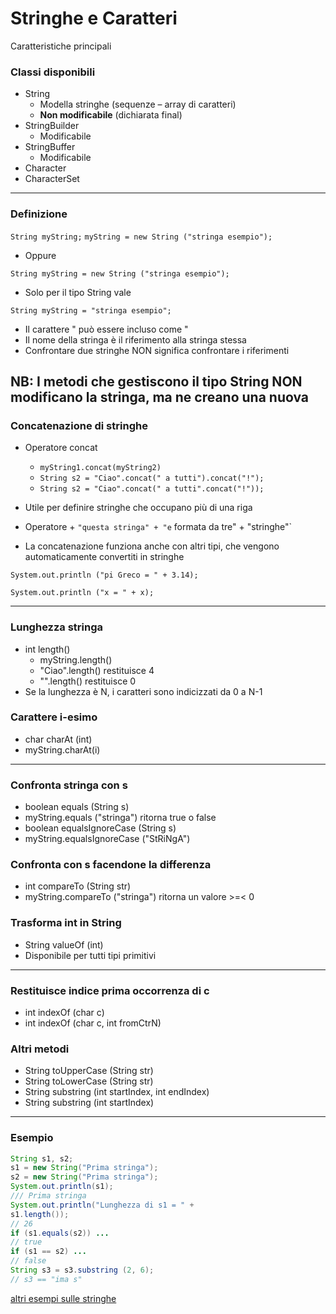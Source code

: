 
# Stringhe e Caratteri
Caratteristiche principali

### Classi disponibili

* String
  * Modella stringhe (sequenze – array di caratteri)
  * **Non modificabile** (dichiarata final)
* StringBuilder
  * Modificabile
* StringBuffer
  * Modificabile
* Character
* CharacterSet

---

### Definizione

`String myString;`
`myString = new String ("stringa esempio");`

* Oppure

`String myString = new String ("stringa esempio");`

* Solo per il tipo String vale

`String myString = "stringa esempio";`

* Il carattere " può essere incluso come \"
* Il nome della stringa è il riferimento alla stringa stessa
* Confrontare due stringhe NON significa confrontare i riferimenti

**NB: I metodi che gestiscono il tipo String NON modificano la stringa, ma ne creano una nuova**
---

### Concatenazione di stringhe

* Operatore concat
  * `myString1.concat(myString2)`
  * `String s2 = "Ciao".concat(" a tutti").concat("!");`
  * `String s2 = "Ciao".concat(" a tutti".concat("!"));`

* Utile per definire stringhe che occupano più di una riga

* Operatore +
`"questa stringa" + "e` formata da tre" + "stringhe"`
* La concatenazione funziona anche con altri tipi, che vengono automaticamente convertiti in stringhe 

`System.out.println ("pi Greco = " + 3.14);`

`System.out.println ("x = " + x);`

---


### Lunghezza stringa

* int length()
  * myString.length()
  * "Ciao".length() restituisce 4
  * "".length() restituisce 0
* Se la lunghezza è N, i caratteri sono indicizzati da 0 a N-1

### Carattere i-esimo

* char charAt (int)
* myString.charAt(i)
---

### Confronta stringa con s

* boolean equals (String s)
* myString.equals ("stringa") ritorna true o false
* boolean equalsIgnoreCase (String s)
* myString.equalsIgnoreCase ("StRiNgA")

### Confronta con s facendone la differenza

* int compareTo (String str)
* myString.compareTo ("stringa") ritorna un valore >=< 0

### Trasforma int in String

* String valueOf (int)
* Disponibile per tutti tipi primitivi

---


### Restituisce indice prima occorrenza di c

* int indexOf (char c)
* int indexOf (char c, int fromCtrN)

### Altri metodi

* String toUpperCase (String str)
* String toLowerCase (String str)
* String substring (int startIndex, int endIndex)
* String substring (int startIndex)

---

### Esempio

```java
String s1, s2;
s1 = new String("Prima stringa");
s2 = new String("Prima stringa");
System.out.println(s1);
/// Prima stringa
System.out.println("Lunghezza di s1 = " +
s1.length());
// 26
if (s1.equals(s2)) ...
// true
if (s1 == s2) ...
// false
String s3 = s3.substring (2, 6);
// s3 == "ima s"
```
[altri esempi sulle stringhe](../esempi/02_EsempioStringhe.md)